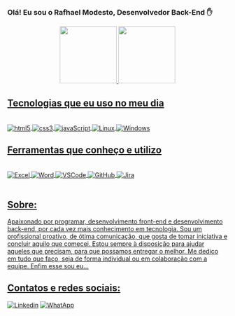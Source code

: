 ### Olá! Eu sou o Rafhael Modesto, Desenvolvedor Back-End ✋

<div align="center">
  <a href="https://github.com/rafhaelModesto">
  <img height="130em" src="https://github-readme-stats.vercel.app/api?username=rafhaelModesto&show_icons=true&theme=tokyonight"/>
  <img height="130em" src="https://github-readme-stats-sigma-five.vercel.app/api/top-langs/?username=rafhaelModesto&layout=compact&langs_count=7&theme=dracula"/>
</div>
    
## Tecnologias que eu uso no meu dia

<div style="display: inline_block"><br/>
  <img align="center" alt="html5" src="https://img.shields.io/badge/HTML5-E34F26?style=for-the-badge&logo=html5&logoColor=white" />
  <img align="center" alt="css3" src="https://img.shields.io/badge/CSS3-1572B6?style=for-the-badge&logo=css3&logoColor=white" />
  <img align="center" alt="javaScript" src="https://img.shields.io/badge/JavaScript-F7DF1E?style=for-the-badge&logo=javascript&logoColor=black" />
  <img align="center" alt="Linux" src="https://img.shields.io/badge/Linux-FCC624?style=for-the-badge&logo=linux&logoColor=black" />
  <img align="center" alt="Windows" src="https://img.shields.io/badge/Windows-0078D6?style=for-the-badge&logo=windows&logoColor=white" />
</div>

## Ferramentas que conheço e utilizo 

<div style="display: inline_block"><br/>
  <img align="center" alt="Excel" src="https://img.shields.io/badge/Microsoft_Excel-217346?style=for-the-badge&logo=microsoft-excel&logoColor=white">
  <img align="center" alt="Word" src="https://img.shields.io/badge/Microsoft_Word-2B579A?style=for-the-badge&logo=microsoft-word&logoColor=white">
  <img align="center" alt="VSCode" src="https://img.shields.io/badge/Visual_Studio_Code-0078D4?style=for-the-badge&logo=visual%20studio%20code&logoColor=white">
  <img align="center" alt="GitHub" src="https://img.shields.io/badge/github-%23121011.svg?style=for-the-badge&logo=github&logoColor=white">  
  <img align="center" alt="Jira" src="https://img.shields.io/badge/Jira-0052CC?style=for-the-badge&logo=Jira&logoColor=white">
 </div><br> 

 ## Sobre:

  Apaixonado por programar, desenvolvimento front-end e desenvolvimento back-end, por cada vez mais conhecimento em tecnologia.
  Sou um profissional proativo, de ótima comunicação, que gosta de tomar iniciativa e concluir aquilo que comecei. 
  Estou sempre à disposição para ajudar aqueles que precisam, para que possamos entregar o melhor. 
  Me dedico em tudo que faço, seja de forma individual ou em colaboração com a equipe.
  Enfim esse sou eu...

  ## Contatos e redes sociais:

[![Linkedin](https://img.shields.io/badge/LinkedIn-0077B5?style=for-the-badge&logo=linkedin&logoColor=white)](https://www.linkedin.com/in/rafhael-modesto-4405aa25a/)
[![WhatApp](https://img.shields.io/badge/WhatsApp-25D366?style=for-the-badge&logo=whatsapp&logoColor=white)]([https://contate.me/wesleycoutinho](https://wa.me/5511998256479?text=Ol%C3%A1+Rafhael+Modesto))



  
